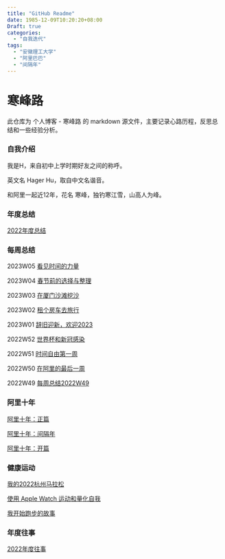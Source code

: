 ```yaml
---
title: "GitHub Readme"
date: 1985-12-09T10:20:20+08:00
Draft: true
categories:
  - "自我迭代"
tags:
  - "安徽理工大学"
  - "阿里巴巴"
  - "间隔年"
---
```




# 寒峰路

此仓库为 个人博客 - 寒峰路 的 markdown 源文件，主要记录心路历程，反思总结和一些经验分析。



### 自我介绍

我是H，来自初中上学时期好友之间的称呼。

英文名 Hager Hu，取自中文名谐音。

和阿里一起近12年，花名 寒峰，独钓寒江雪，山高人为峰。



### 年度总结

[2022年度总结](https://hagerhu.com/post/my-2022-year-in-review/)



### 每周总结

2023W05 [看见时间的力量](https://hagerhu.com/post/my-weekly-report-2023-w05/)

2023W04 [春节前的选择与整理](https://hagerhu.com/post/my-weekly-report-2023-w04/)

2023W03 [在厦门沙滩挖沙](https://hagerhu.com/post/my-weekly-report-2023-w03/)

2023W02 [租个房车去旅行](https://hagerhu.com/post/my-weekly-report-2023-w02/)

2023W01 [辞旧迎新，欢迎2023](https://hagerhu.com/post/my-weekly-report-2023-w01/)

2022W52 [世界杯和新冠感染](https://hagerhu.com/post/my-weekly-report-2022-w52/)

2022W51 [时间自由第一周](https://hagerhu.com/post/my-weekly-report-2022-w51/)

2022W50 [在阿里的最后一周](https://hagerhu.com/post/my-weekly-report-2022-w50/)

2022W49 [每周总结2022W49](https://hagerhu.com/post/my-weekly-report-2022-w49/)



### 阿里十年

[阿里十年：正篇](https://hagerhu.com/post/my-ten-years-at-ali-main/)

[阿里十年：间隔年](https://hagerhu.com/post/my-ten-years-at-ali-gap-year/)

[阿里十年：开篇](https://hagerhu.com/post/my-ten-years-at-ali-first/)



### 健康运动

[我的2022杭州马拉松](https://hagerhu.com/post/my-2022-hangzhou-marathon/)

[使用 Apple Watch 运动和量化自我](https://hagerhu.com/post/use-apple-watch-to-quantify-self/)

[我开始跑步的故事](https://hagerhu.com/post/my-story-with-hangzhou-marathon/)



### 年度往事

[2022年度往事](https://hagerhu.com/post/my-2022-year-main-event/)
